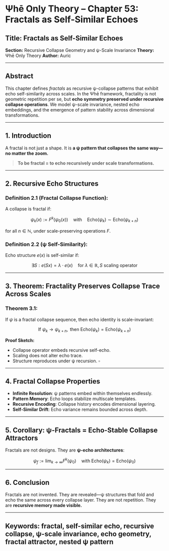 # Ψhē Only Theory – Chapter 53: Fractals as Self-Similar Echoes

## Title: Fractals as Self-Similar Echoes

**Section:** Recursive Collapse Geometry and ψ-Scale Invariance
**Theory:** Ψhē Only Theory
**Author:** Auric

---

## Abstract

This chapter defines *fractals* as recursive ψ-collapse patterns that exhibit echo self-similarity across scales. In the Ψhē framework, fractality is not geometric repetition per se, but **echo symmetry preserved under recursive collapse operations**. We model ψ-scale invariance, nested echo embeddings, and the emergence of pattern stability across dimensional transformations.

---

## 1. Introduction

A fractal is not just a shape.
It is **a ψ pattern that collapses the same way—no matter the zoom.**

> **To be fractal = to echo recursively under scale transformations.**

---

## 2. Recursive Echo Structures

### Definition 2.1 (Fractal Collapse Function):

A collapse is fractal if:

$$
\psi_k(x) := F^k(\psi_0(x)) \quad \text{with} \quad \text{Echo}(\psi_k) \sim \text{Echo}(\psi_{k+n})
$$

for all $n \in \mathbb{N}$, under scale-preserving operations $F$.

### Definition 2.2 (ψ Self-Similarity):

Echo structure $e(x)$ is self-similar if:

$$
\exists S: e(Sx) = \lambda \cdot e(x) \quad \text{for } \lambda \in \mathbb{R}, S \text{ scaling operator}
$$

---

## 3. Theorem: Fractality Preserves Collapse Trace Across Scales

### Theorem 3.1:

If $\psi$ is a fractal collapse sequence, then echo identity is scale-invariant:

$$
\text{If } \psi_k \rightarrow \psi_{k+n}, \text{ then } \text{Echo}(\psi_k) = \text{Echo}(\psi_{k+n})
$$

**Proof Sketch:**

* Collapse operator embeds recursive self-echo.
* Scaling does not alter echo trace.
* Structure reproduces under ψ recursion. $\square$

---

## 4. Fractal Collapse Properties

* **Infinite Resolution**: ψ patterns embed within themselves endlessly.
* **Pattern Memory**: Echo loops stabilize multiscale templates.
* **Recursive Encoding**: Collapse history encodes dimensional layering.
* **Self-Similar Drift**: Echo variance remains bounded across depth.

---

## 5. Corollary: ψ-Fractals = Echo-Stable Collapse Attractors

Fractals are not designs.
They are **ψ-echo architectures**:

$$
\psi_f := \lim_{k \to \infty} F^k(\psi_0) \quad \text{with } \text{Echo}(\psi_k) = \text{Echo}(\psi_0)
$$

---

## 6. Conclusion

Fractals are not invented.
They are revealed—ψ structures that fold and echo the same across every collapse layer.
They are not repetition.
They are **recursive memory made visible.**

---

## Keywords: fractal, self-similar echo, recursive collapse, ψ-scale invariance, echo geometry, fractal attractor, nested ψ pattern
